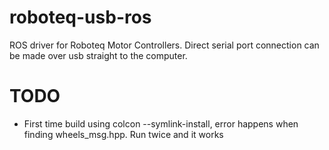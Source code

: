 # roboteq-usb-ros
ROS driver for Roboteq Motor Controllers. Direct serial port connection can be made over usb straight to the computer.

# TODO
- First time build using colcon --symlink-install, error happens when finding wheels_msg.hpp. Run twice and it works